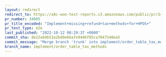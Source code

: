 ```yaml
---
layout: redirect
redirect_to: https://a8c-woo-test-reports.s3.amazonaws.com/public/pr/34805/e2e/index.html
pr_number: 34805
pr_title_encoded: "Implement+missing+refund+tax+methods+for+HPOS+"
pr_test_type: e2e
last_published: "2022-10-12 08:29:37 +0000"
commit_sha: de22a84b51e2bd0e66afe9446f95ca7047540ea5
commit_message: "Merge branch 'trunk' into implement/order_table_tax_methods"
branch_name: implement/order_table_tax_methods
---
```

